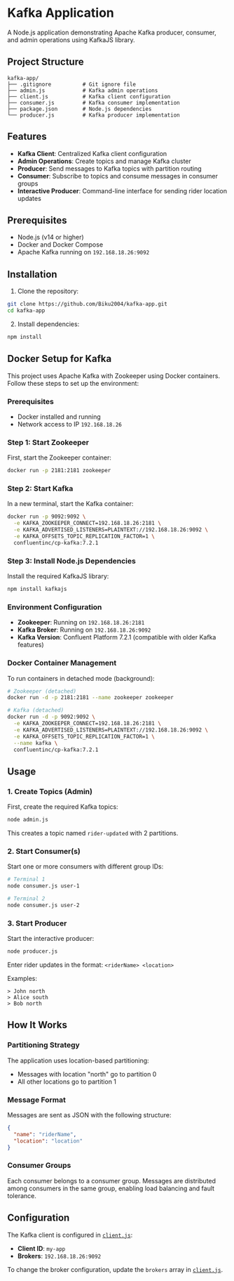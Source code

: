 # Kafka Application

A Node.js application demonstrating Apache Kafka producer, consumer, and admin operations using KafkaJS library.

## Project Structure

```
kafka-app/
├── .gitignore          # Git ignore file
├── admin.js            # Kafka admin operations
├── client.js           # Kafka client configuration
├── consumer.js         # Kafka consumer implementation
├── package.json        # Node.js dependencies
└── producer.js         # Kafka producer implementation
```

## Features

- **Kafka Client**: Centralized Kafka client configuration
- **Admin Operations**: Create topics and manage Kafka cluster
- **Producer**: Send messages to Kafka topics with partition routing
- **Consumer**: Subscribe to topics and consume messages in consumer groups
- **Interactive Producer**: Command-line interface for sending rider location updates

## Prerequisites

- Node.js (v14 or higher)
- Docker and Docker Compose
- Apache Kafka running on `192.168.18.26:9092`

## Installation

1. Clone the repository:
```bash
git clone https://github.com/Biku2004/kafka-app.git
cd kafka-app
```

2. Install dependencies:
```bash
npm install
```

## Docker Setup for Kafka

This project uses Apache Kafka with Zookeeper using Docker containers. Follow these steps to set up the environment:

### Prerequisites

- Docker installed and running
- Network access to IP `192.168.18.26`

### Step 1: Start Zookeeper

First, start the Zookeeper container:

```bash
docker run -p 2181:2181 zookeeper
```

### Step 2: Start Kafka

In a new terminal, start the Kafka container:

```bash
docker run -p 9092:9092 \
  -e KAFKA_ZOOKEEPER_CONNECT=192.168.18.26:2181 \
  -e KAFKA_ADVERTISED_LISTENERS=PLAINTEXT://192.168.18.26:9092 \
  -e KAFKA_OFFSETS_TOPIC_REPLICATION_FACTOR=1 \
  confluentinc/cp-kafka:7.2.1
```

### Step 3: Install Node.js Dependencies

Install the required KafkaJS library:

```bash
npm install kafkajs
```

### Environment Configuration

- **Zookeeper**: Running on `192.168.18.26:2181`
- **Kafka Broker**: Running on `192.168.18.26:9092`
- **Kafka Version**: Confluent Platform 7.2.1 (compatible with older Kafka features)

### Docker Container Management

To run containers in detached mode (background):

```bash
# Zookeeper (detached)
docker run -d -p 2181:2181 --name zookeeper zookeeper

# Kafka (detached)
docker run -d -p 9092:9092 \
  -e KAFKA_ZOOKEEPER_CONNECT=192.168.18.26:2181 \
  -e KAFKA_ADVERTISED_LISTENERS=PLAINTEXT://192.168.18.26:9092 \
  -e KAFKA_OFFSETS_TOPIC_REPLICATION_FACTOR=1 \
  --name kafka \
  confluentinc/cp-kafka:7.2.1
```
## Usage

### 1. Create Topics (Admin)

First, create the required Kafka topics:

```bash
node admin.js
```

This creates a topic named `rider-updated` with 2 partitions.

### 2. Start Consumer(s)

Start one or more consumers with different group IDs:

```bash
# Terminal 1
node consumer.js user-1

# Terminal 2
node consumer.js user-2
```

### 3. Start Producer

Start the interactive producer:

```bash
node producer.js
```

Enter rider updates in the format: `<riderName> <location>`

Examples:
```
> John north
> Alice south
> Bob north
```

## How It Works

### Partitioning Strategy

The application uses location-based partitioning:
- Messages with location "north" go to partition 0
- All other locations go to partition 1

### Message Format

Messages are sent as JSON with the following structure:
```json
{
  "name": "riderName",
  "location": "location"
}
```

### Consumer Groups

Each consumer belongs to a consumer group. Messages are distributed among consumers in the same group, enabling load balancing and fault tolerance.

## Configuration

The Kafka client is configured in [`client.js`](client.js):
- **Client ID**: `my-app`
- **Brokers**: `192.168.18.26:9092`

To change the broker configuration, update the `brokers` array in [`client.js`](client.js).

